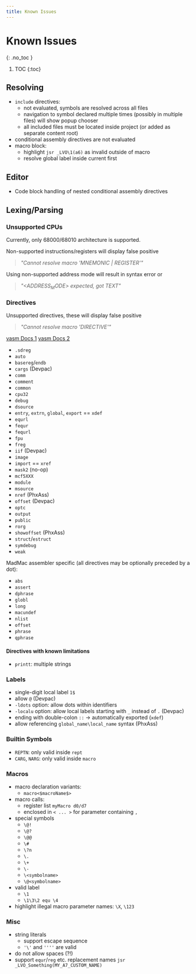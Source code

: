 ```yaml
---
title: Known Issues
---
```


# Known Issues
{: .no_toc }

1. TOC
{:toc}

## Resolving

- `include` directives:
  - not evaluated, symbols are resolved across all files
  - navigation to symbol declared multiple times (possibly in multiple files) will show popup chooser
  - all included files must be located inside project (or added as separate content root)
- conditional assembly directives are not evaluated
- macro block:
  - highlight `jsr _LVO\1(a6)` as invalid outside of macro
  - resolve global label inside current first

## Editor

- Code block handling of nested conditional assembly directives

## Lexing/Parsing

### Unsupported CPUs

Currently, only 68000/68010 architecture is supported.

Non-supported instructions/registers will display false positive
> _"Cannot resolve macro '$MNEMONIC$ \| $REGISTER$'"_

Using non-supported address mode will result in syntax error or
> _"<$ADDRESS_MODE$> expected, got $TEXT$"_

### Directives

Unsupported directives, these will display false positive
> _"Cannot resolve macro '$DIRECTIVE$'"_

[vasm Docs 1](http://sun.hasenbraten.de/vasm/release/vasm_4.html)
[vasm Docs 2](http://sun.hasenbraten.de/vasm/release/vasm_19.html)

- `.sdreg`
- `auto`
- `basereg`/`endb`
- `cargs` (Devpac)
- `comm`
- `comment`
- `common`
- `cpu32`
- `debug`
- `dsource`
- `entry`, `extrn`, `global`, `export` == `xdef`
- `equrl`
- `fequr`
- `fequrl`
- `fpu`
- `freg`
- `iif` (Devpac)
- `image`
- `import` == `xref`
- `mask2` (no-op)
- `mcf5XXX`
- `module`
- `msource`
- `nref` (PhxAss)
- `offset` (Devpac)
- `optc`
- `output`
- `public`
- `rorg`
- `showoffset` (PhxAss)
- `struct`/`estruct`
- `symdebug`
- `weak`

MadMac assembler specific (all directives may be optionally preceded by a dot):

- `abs`
- `assert`
- `dphrase`
- `globl`
- `long`
- `macundef`
- `nlist`
- `offset`
- `phrase`
- `qphrase`

#### Directives with known limitations

- `printt`: multiple strings

### Labels

- single-digit local label `1$`
- allow `@` (Devpac)
- `-ldots` option: allow dots within identifiers
- `-localu` option: allow local labels starting with `_` instead of `.` (Devpac)
- ending with double-colon `::` &rarr; automatically exported (`xdef`)
- allow referencing `global_name\local_name` syntax (PhxAss)

### Builtin Symbols

- `REPTN`: only valid inside `rept`
- `CARG`, `NARG`: only valid inside `macro`

### Macros

- macro declaration variants:
  - `macro<$macroName$>`
- macro calls:
  - register list `myMacro d0/d7`
  - enclosed in `< ... >` for parameter containing `,`
- special symbols
  - `\@!`
  - `\@?`
  - `\@@`
  - `\#`
  - `\?n`
  - `\.`
  - `\+`
  - `\-`
  - `\<symbolname>`
  - `\@<symbolname>`
- valid label
  - `\1`
  - `\1\3\2 equ \4`
- highlight illegal macro parameter names: `\X`, `\123`

### Misc

- string literals
  - support escape sequence
  - `'\'` and `''''` are valid
- do not allow spaces (?!)
- support `equr`/`reg` etc. replacement names `jsr _LVO_Something(MY_A7_CUSTOM_NAME)`
